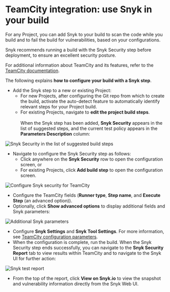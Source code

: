 # TeamCity integration: use Snyk in your build

For any Project, you can add Snyk to your build to scan the code while you build and to fail the build for vulnerabilities, based on your configurations.

Snyk recommends running a build with the Snyk Security step before deployment, to ensure an excellent security posture.

For additional information about TeamCity and its features, refer to the [TeamCity documentation](https://www.jetbrains.com/help/teamcity/teamcity-documentation.html).

The following explains **how to configure your build with a Snyk step**.

* Add the Snyk step to a new or existing Project:
  * For new Projects, after configuring the Git repo from which to create the build, activate the auto-detect feature to automatically identify relevant steps for your Project build.
  * For existing Projects, navigate to **edit the project build steps**.\
    \
    When the Snyk step has been added, **Snyk Security** appears in the list of suggested steps, and the current test policy appears in the **Parameters Description** column:

![Snyk Security in the list of suggested build steps](../../../.gitbook/assets/uuid-97395df2-f141-6f77-4551-f19397ac0781-en.png)

* Navigate to configure the Snyk Security step as follows:
  * Click anywhere on the **Snyk Security** row to open the configuration screen, or
  * For existing Projects, click **Add build step** to open the configuration screen.

![Configure Snyk security for TeamCity](../../../.gitbook/assets/uuid-88e38280-121e-a17b-cfd3-9fde89305b5c-en.png)

* Configure the TeamCity fields (**Runner type**, **Step name**, and **Execute Step** (an advanced option)).
* Optionally, click **Show advanced options** to display additional fields and Snyk parameters:

![Additional Snyk parameters](../../../.gitbook/assets/uuid-8f294e8d-ca5e-123b-2992-a98c1e62fd6f-en.png)

* Configure **Snyk Settings** and **Snyk Tool Settings**. For more information, see [TeamCity configuration parameters](../../../scm-ide-and-ci-cd-integrations/snyk-ci-cd-integrations/teamcity-jetbrains-integration-using-the-snyk-security-plugin/teamcity-configuration-parameters.md).
* When the configuration is complete, run the build. When the Snyk Security step ends successfully, you can navigate to the **Snyk Security Report** tab to view results within TeamCity and to navigate to the Snyk UI for further action:

![Snyk test report](../../../.gitbook/assets/uuid-e8b1fd6f-3b49-069c-c9fe-c0948931b141-en.png)

* From the top of the report, click **View on Snyk.io** to view the snapshot and vulnerability information directly from the Snyk Web UI.
